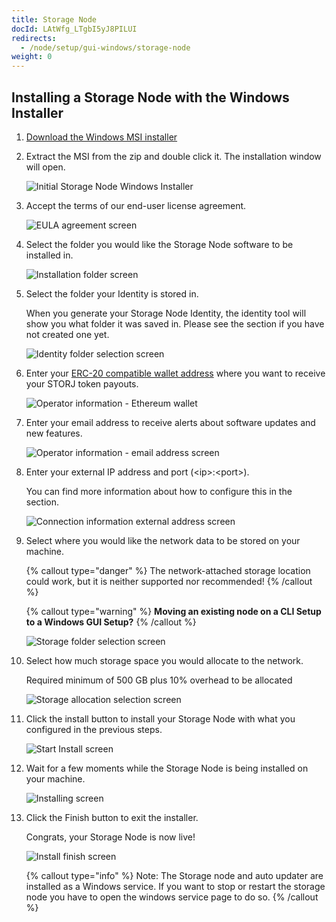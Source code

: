 ```yaml
---
title: Storage Node
docId: LAtWfg_LTgbI5yJ8PILUI
redirects:
  - /node/setup/gui-windows/storage-node
weight: 0
---
```


## Installing a Storage Node with the Windows Installer

1. [Download the Windows MSI installer](https://github.com/storj/storj/releases/latest/download/storagenode_windows_amd64.msi.zip)

2. Extract the MSI from the zip and double click it. The installation window will open.

   ![Initial Storage Node Windows Installer](https://link.storjshare.io/raw/jua7rls6hkx5556qfcmhrqed2tfa/docs/images/4NFWY9VWzCdRltHBoU8px_pasted-image-0.png)

3. Accept the terms of our end-user license agreement.

   ![EULA agreement screen](https://link.storjshare.io/raw/jua7rls6hkx5556qfcmhrqed2tfa/docs/images/6VUhKAYMC7D58hliKFMEA_pasted-image-0.png)

4. Select the folder you would like the Storage Node software to be installed in.

   ![Installation folder screen](https://link.storjshare.io/raw/jua7rls6hkx5556qfcmhrqed2tfa/docs/images/JHl6cIzjMQRn8-hISrONa_pasted-image-0.png)

5. Select the folder your Identity is stored in.

   When you generate your Storage Node Identity, the identity tool will show you what folder it was saved in. Please see the [](docId:aT6VAB297OWLd4vqeXxf5) section if you have not created one yet.

   ![Identity folder selection screen](https://link.storjshare.io/raw/jua7rls6hkx5556qfcmhrqed2tfa/docs/images/LL0TW17fdolT5vFvZa0OX_pasted-image-0.png)

6. Enter your [ERC-20 compatible wallet address](https://support.storj.io/hc/en-us/articles/360026611692-How-do-I-hold-STORJ-What-is-a-valid-address-or-compatible-wallet-) where you want to receive your STORJ token payouts.

   ![Operator information - Ethereum wallet](https://link.storjshare.io/raw/jua7rls6hkx5556qfcmhrqed2tfa/docs/images/85j1PrZepUeQGCYMGFKJw_pasted-image-0.png)

7. Enter your email address to receive alerts about software updates and new features.

   ![Operator information - email address screen](https://link.storjshare.io/raw/jua7rls6hkx5556qfcmhrqed2tfa/docs/images/0rIVxCc7BpUKcgcHjjtcc_pasted-image-0.png)

8. Enter your external IP address and port (\<ip>:\<port>).

   You can find more information about how to configure this in the [](docId:y0jltT-HzKPmDefi532sd) section.

   ![Connection information external address screen](https://link.storjshare.io/raw/jua7rls6hkx5556qfcmhrqed2tfa/docs/images/y3A1AmFxJJqUpZOzSdm1J_pasted-image-0.png)

9. Select where you would like the network data to be stored on your machine.

   {% callout type="danger"  %}
   The network-attached storage location could work, but it is neither supported nor recommended!
   {% /callout %}

   {% callout type="warning"  %}
   **Moving an existing node on a CLI Setup to a Windows GUI Setup?**&#x20;
   {% /callout %}

   ![Storage folder selection screen](https://link.storjshare.io/raw/jua7rls6hkx5556qfcmhrqed2tfa/docs/images/i8pjCLqJCL9JuQnPFALsH_pasted-image-0.png)

10. Select how much storage space you would allocate to the network.

    Required minimum of 500 GB plus 10% overhead to be allocated

    ![Storage allocation selection screen](https://link.storjshare.io/raw/jua7rls6hkx5556qfcmhrqed2tfa/docs/images/VjaAz47vLIdzwwIN_dTS3_pasted-image-0.png)

11. Click the install button to install your Storage Node with what you configured in the previous steps.

    ![Start Install screen](https://link.storjshare.io/raw/jua7rls6hkx5556qfcmhrqed2tfa/docs/images/9wV8dvx17NjtWyp4sVOwg_pasted-image-0.png)

12. Wait for a few moments while the Storage Node is being installed on your machine.

    ![Installing screen](https://link.storjshare.io/raw/jua7rls6hkx5556qfcmhrqed2tfa/docs/images/LcQyXb63xCsrB_DZrIHaX_pasted-image-0.png)

13. Click the Finish button to exit the installer.

    Congrats, your Storage Node is now live!

    ![Install finish screen](https://link.storjshare.io/raw/jua7rls6hkx5556qfcmhrqed2tfa/docs/images/gLOwNZjPUw8q4ZecabrXQ_pasted-image-0.png)

    {% callout type="info"  %}
    Note: The Storage node and auto updater are installed as a Windows service. If you want to stop or restart the storage node you have to open the windows service page to do so.&#x20;
    {% /callout %}
